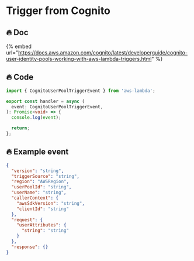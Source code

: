 # Trigger from Cognito

## 🔥 Doc

{% embed url="https://docs.aws.amazon.com/cognito/latest/developerguide/cognito-user-identity-pools-working-with-aws-lambda-triggers.html" %}

## 🔥 Code

```typescript
import { CognitoUserPoolTriggerEvent } from 'aws-lambda';

export const handler = async (
  event: CognitoUserPoolTriggerEvent,
): Promise<void> => {
  console.log(event);

  return;
};
```

## 🔥 Example event

```json
{
  "version": "string",
  "triggerSource": "string",
  "region": "AWSRegion",
  "userPoolId": "string",
  "userName": "string",
  "callerContext": {
    "awsSdkVersion": "string",
    "clientId": "string"
  },
  "request": {
    "userAttributes": {
      "string": "string"
    }
  },
  "response": {}
}
```
